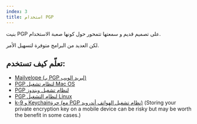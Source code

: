 ```yaml
---
index: 3
title: استخدام PGP
---
```

بنيت PGP على تصميم قديم و سمعتها تتمحور حول كونها صعبة الاستخدام.

لكن العديد من البرامج متوفرة لتسهيل الأمر.

## تعلّم كيف تستخدم:

*   [Mailvelope (بـ PGP لبريد الويب)](umbrella://tools/messaging/s_mailvelope.md)
*   [PGP لنظام تشغيل Mac OS](umbrella://tools/pgp/s_pgp-for-mac-os-x.md)
*   [PGP لنظام تشغيل ويندوز](umbrella://tools/pgp/s_pgp-for-windows.md)
*   [PGP لنظام التشغيل Linux](umbrella://tools/pgp/s_pgp-for-linux.md)
*   [k-9 و Keychainحرة (مع PGP نظام تشغيل الهواتف أندرويد)](umbrella://tools/encryption/s_k9-apg.md) (Storing your private encryption key on a mobile device can be risky but may be worth the benefit in some cases.)